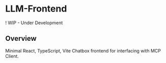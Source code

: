 # LLM-Frontend

! WIP - Under Development

## Overview

Minimal React, TypeScript, Vite Chatbox frontend for interfacing with MCP Client.
